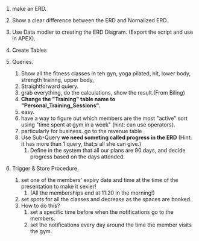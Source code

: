 1. make an ERD.
   
2. Show a clear difference between the ERD and Nornalized ERD.
   
3. Use Data modler to creating the ERD Diagram. (Export the script and use in APEX).
   
4. Create Tables
   
5. Queries.
   
   1. Show all the fitness classes in teh gyn, yoga pilated, hit, lower body, strength trainng, upper body,
   2. Straightforward quiery.
   3. grab everything, do the calculations, show the result.(From Biling)
   4. **Change the "Training" table name to "Personal_Training_Sessions".**
   5. easy.
   6. have a way to figure out which members are the most "active" sort using "time spent at gym in a week" (hint: can use operators).
   7. particularly for business. go to the revenue table
   8. Use Sub-Query **we need someting called progress in the ERD** (Hint: It has more than 1 query, that;s all she can give.)
      1. Define in the system that all our plans are 90 days, and decide progress based on the days attended.
   
6. Trigger & Store Procedure.
   
   1. set one of the members' expiry date and time at the time of the presentation to make it sexier!
      1. (All the memberships end at 11:20 in the morning!)
   2. set spots for all the classes and decrease as the spaces are booked.
   3. How to do this? 
      1. set a specific time before when the notifications go to the members.
      2. set the notifications every day around the time the member visits the gym.